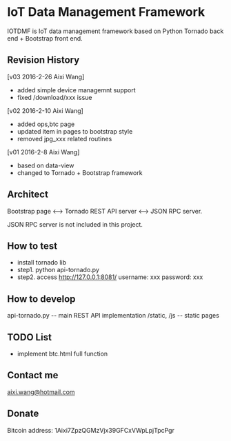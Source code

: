 IoT Data Management Framework
==============================
IOTDMF is IoT data management framework based on Python Tornado back end + Bootstrap front end.

Revision History
------------------
[v03 2016-2-26 Aixi Wang]
* added simple device managemnt support
* fixed /download/xxx issue


[v02 2016-2-10 Aixi Wang]
* added ops,btc page
* updated item in pages to bootstrap style
* removed jpg_xxx related routines


[v01 2016-2-8 Aixi Wang]
* based on data-view
* changed to Tornado + Bootstrap framework


Architect
------------------
Bootstrap page <--> Tornado REST API server <--> JSON RPC server.

JSON RPC server is not included in this project.


How to test
--------------
* install tornado lib
* step1. python api-tornado.py
* step2. access http://127.0.0.1:8081/
       username: xxx
       password: xxx

How to develop
--------------
api-tornado.py  -- main REST API implementation
/static, /js    -- static pages


TODO List
-----------------------------------
* implement btc.html full function


Contact me
--------------
aixi.wang@hotmail.com


Donate
-------------
Bitcoin address: 1Aixi7ZpzQGMzVjx39GFCxVWpLpjTpcPgr
